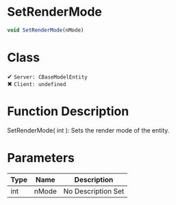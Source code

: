 # SetRenderMode
```js	
void SetRenderMode(nMode)
```
# Class
✔ `Server: CBaseModelEntity`  
✖ `Client: undefined`  

# Function Description
SetRenderMode( int ): Sets the render mode of the entity.
# Parameters
Type|Name|Description
--|--|--
int|nMode|No Description Set
